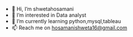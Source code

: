 - 👋 Hi, I’m shwetahosamani
- 👀 I’m interested in Data analyst
- 🌱 I’m currently learning python,mysql,tableau
- 📫 Reach me on hosamanishweta16@gmail.com

<!---
shwetahosamani/shwetahosamani is a ✨ special ✨ repository because its `README.md` (this file) appears on your GitHub profile.
You can click the Preview link to take a look at your changes.
--->
